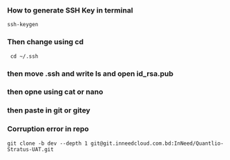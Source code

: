 ### How to generate SSH Key in terminal
  ```
  ssh-keygen
  ```
### Then change using cd 
 ```
  cd ~/.ssh
 ```
### then move .ssh and write ls and open id_rsa.pub
###  then opne using cat or nano 
### then paste in git or gitey

### Corruption error in repo
```
git clone -b dev --depth 1 git@git.inneedcloud.com.bd:InNeed/Quantlio-Stratus-UAT.git

```

